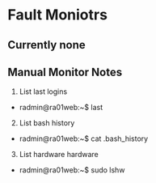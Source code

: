 # Fault Moniotrs

## Currently none

## Manual Monitor Notes
1. List last logins
  - radmin@ra01web:~$ last
2. List bash history
  - radmin@ra01web:~$ cat .bash_history 
3. List hardware hardware 
  - radmin@ra01web:~$ sudo lshw 

<!--
radmin@ra01web:~$ last
radmin   pts/0        10.147.19.27     Sat Dec 14 15:14   still logged in
radmin   pts/0        10.147.19.181    Thu Dec 12 22:10 - 22:13  (00:03)
reboot   system boot  5.3.0-24-generic Thu Dec 12 20:38   still running
radmin   pts/0        10.147.19.27     Wed Dec 11 12:47 - 12:47  (00:00)
radmin   pts/0        10.147.19.226    Wed Dec 11 05:47 - 05:47  (00:00)
radmin   pts/0        10.147.19.185    Wed Dec 11 01:57 - 01:57  (00:00)
radmin   pts/0        10.147.19.185    Wed Dec 11 01:55 - 01:55  (00:00)
radmin   pts/0        10.147.19.181    Tue Dec 10 18:05 - 18:13  (00:07)
radmin   pts/0        10.147.19.181    Tue Dec 10 17:43 - 17:44  (00:00)
reboot   system boot  5.3.0-24-generic Tue Dec 10 16:43 - 19:09 (2+02:26)
radmin   pts/0        10.147.19.27     Tue Dec 10 16:13 - 16:15  (00:01)
reboot   system boot  5.3.0-24-generic Tue Dec 10 16:13 - 16:15  (00:02)
radmin   pts/0        10.147.19.27     Tue Dec 10 16:11 - 16:13  (00:01)
radmin   pts/0        10.147.19.27     Tue Dec 10 16:10 - 16:11  (00:00)
radmin   pts/0        10.147.19.27     Tue Dec 10 16:06 - 16:10  (00:04)
radmin   tty1                          Tue Dec 10 15:57 - down   (00:15)
reboot   system boot  5.3.0-24-generic Tue Dec 10 15:56 - 16:13  (00:16)
radmin   tty1                          Tue Dec 10 15:51 - crash  (00:05)
radmin   pts/0        10.147.19.27     Tue Dec 10 15:46 - crash  (00:10)
reboot   system boot  5.3.0-24-generic Tue Dec 10 15:44 - 16:13  (00:28)
radmin   pts/0        10.147.19.27     Tue Dec 10 14:24 - 15:14  (00:50)
reboot   system boot  5.3.0-24-generic Tue Dec 10 14:24 - 15:14  (00:50)
radmin   pts/3        10.147.19.124    Tue Dec 10 04:58 - 07:46  (02:47)
radmin   pts/3        10.147.19.124    Tue Dec 10 04:21 - 04:22  (00:01)
radmin   pts/2        10.147.19.185    Tue Dec 10 03:54 - 06:06  (02:11)
radmin   pts/2        10.147.19.226    Tue Dec 10 03:50 - 03:51  (00:00)
radmin   pts/2        10.147.19.185    Tue Dec 10 03:42 - 03:43  (00:00)
radmin   pts/2        10.147.19.226    Tue Dec 10 02:15 - 02:19  (00:04)
radmin   pts/2        10.147.19.181    Mon Dec  9 17:19 - 19:33  (02:14)
radmin   pts/2        10.147.19.181    Mon Dec  9 06:50 - 06:55  (00:05)
radmin   pts/1        10.147.19.27     Mon Dec  9 06:13 - 06:36 (1+00:23)
radmin   pts/0        192.168.9.17     Mon Dec  9 03:58 - 13:59 (1+10:01)
radmin   tty1                          Mon Dec  9 03:54 - down  (1+10:04)
reboot   system boot  5.3.0-24-generic Mon Dec  9 03:45 - 13:59 (1+10:14)

wtmp begins Mon Dec  9 03:45:22 2019
radmin@ra01web:~$ date
Sat 14 Dec 2019 03:25:32 PM UTC
-->
